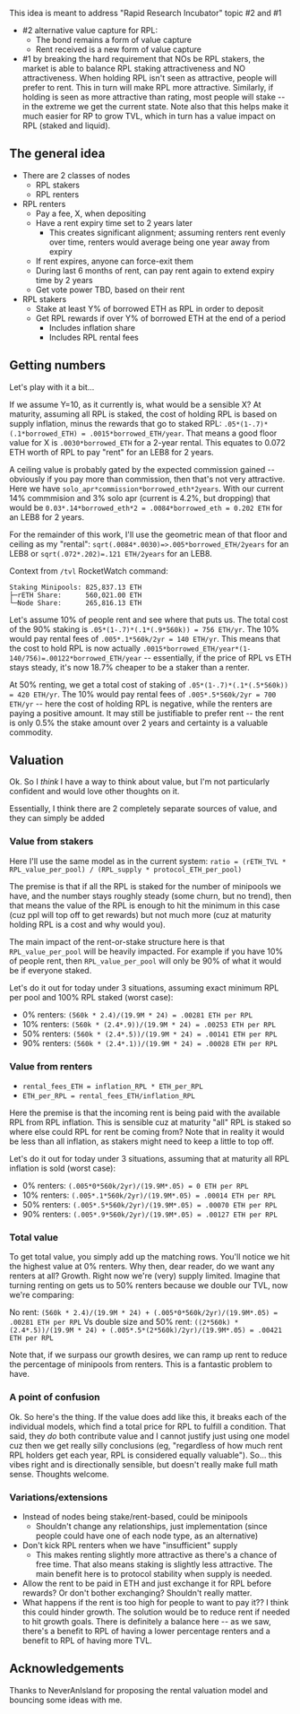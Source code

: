 This idea is meant to address "Rapid Research Incubator" topic #2 and #1
  - #2 alternative value capture for RPL:
    - The bond remains a form of value capture
    - Rent received is a new form of value capture
  - #1 by breaking the hard requirement that NOs be RPL stakers, the market is able to balance RPL staking attractiveness and NO attractiveness. When holding RPL isn't seen as attractive, people will prefer to rent. This in turn will make RPL more attractive. Similarly, if holding is seen as more attractive than rating, most people will stake -- in the extreme we get the current state. Note also that this helps make it much easier for RP to grow TVL, which in turn has a value impact on RPL (staked and liquid).

## The general idea 
- There are 2 classes of nodes
  - RPL stakers
  - RPL renters
- RPL renters
  - Pay a fee, X, when depositing
  - Have a rent expiry time set to 2 years later
    - This creates significant alignment; assuming renters rent evenly over time, renters would average being one year away from expiry 
  - If rent expires, anyone can force-exit them
  - During last 6 months of rent, can pay rent again to extend expiry time by 2 years
  - Get vote power TBD, based on their rent
- RPL stakers
  - Stake at least Y% of borrowed ETH as RPL in order to deposit
  - Get RPL rewards if over Y% of borrowed ETH at the end of a period
    - Includes inflation share
    - Includes RPL rental fees

## Getting numbers
Let's play with it a bit...

If we assume Y=10, as it currently is, what would be a sensible X?
At maturity, assuming all RPL is staked, the cost of holding RPL is based on supply inflation, minus the rewards that go to staked RPL: `.05*(1-.7)*(.1*borrowed_ETH) = .0015*borrowed_ETH/year`.
That means a good floor value for X is `.0030*borrowed_ETH` for a 2-year rental.
This equates to 0.072 ETH worth of RPL to pay "rent" for an LEB8 for 2 years.

A ceiling value is probably gated by the expected commission gained -- obviously if you pay more than commission, then that's not very attractive. Here we have `solo_apr*commission*borrowed_eth*2years`. With our current 14% commmision and 3% solo apr (current is 4.2%, but dropping) that would be `0.03*.14*borrowed_eth*2 = .0084*borrowed_eth = 0.202 ETH` for an LEB8 for 2 years.

For the remainder of this work, I'll use the geometric mean of that floor and ceiling as my "rental": 
`sqrt(.0084*.0030)=>.005*borrowed_ETH/2years` for an LEB8 or `sqrt(.072*.202)=.121 ETH/2years` for an LEB8.

Context from `/tvl` RocketWatch command:
```
Staking Minipools: 825,837.13 ETH
├─rETH Share:      560,021.00 ETH
└─Node Share:      265,816.13 ETH
```
Let's assume 10% of people rent and see where that puts us. The total cost of the 90% staking is `.05*(1-.7)*(.1*(.9*560k)) = 756 ETH/yr`. The 10% would pay rental fees of `.005*.1*560k/2yr = 140 ETH/yr`. This means that the cost to hold RPL is now actually `.0015*borrowed_ETH/year*(1-140/756)=.00122*borrowed_ETH/year` -- essentially, if the price of RPL vs ETH stays steady, it's now 18.7% cheaper to be a staker than a renter. 

At 50% renting, we get a total cost of staking of `.05*(1-.7)*(.1*(.5*560k)) = 420 ETH/yr`. The 10% would pay rental fees of `.005*.5*560k/2yr = 700 ETH/yr` -- here the cost of holding RPL is negative, while the renters are paying a positive amount. It may still be justifiable to prefer rent -- the rent is only 0.5% the stake amount over 2 years and certainty is a valuable commodity.

## Valuation
Ok. So I _think_ I have a way to think about value, but I'm not particularly confident and would love other thoughts on it.

Essentially, I think there are 2 completely separate sources of value, and they can simply be added

### Value from stakers
Here I'll use the same model as in the current system:
`ratio = (rETH_TVL * RPL_value_per_pool) / (RPL_supply * protocol_ETH_per_pool)`

The premise is that if all the RPL is staked for the number of minipools we have, and the number stays roughly steady (some churn, but no trend), then that means the value of the RPL is enough to hit the minimum in this case (cuz ppl will top off to get rewards) but not much more (cuz at maturity holding RPL is a cost and why would you).

The main impact of the rent-or-stake structure here is that `RPL_value_per_pool` will be heavily impacted. For example if you have 10% of people rent, then `RPL_value_per_pool` will only be 90% of what it would be if everyone staked.

Let's do it out for today under 3 situations, assuming exact minimum RPL per pool and 100% RPL staked (worst case):
- 0% renters: `(560k * 2.4)/(19.9M * 24) = .00281 ETH per RPL`
- 10% renters: `(560k * (2.4*.9))/(19.9M * 24) = .00253 ETH per RPL`
- 50% renters: `(560k * (2.4*.5))/(19.9M * 24) = .00141 ETH per RPL`
- 90% renters: `(560k * (2.4*.1))/(19.9M * 24) = .00028 ETH per RPL`

### Value from renters
- `rental_fees_ETH = inflation_RPL * ETH_per_RPL`
- `ETH_per_RPL = rental_fees_ETH/inflation_RPL`

Here the premise is that the incoming rent is being paid with the available RPL from RPL inflation. This is sensible cuz at maturity "all" RPL is staked so where else could RPL for rent be coming from? Note that in reality it would be less than all inflation, as stakers might need to keep a little to top off.

Let's do it out for today under 3 situations, assuming that at maturity all RPL inflation is sold (worst case):
- 0% renters: `(.005*0*560k/2yr)/(19.9M*.05) = 0 ETH per RPL`
- 10% renters: `(.005*.1*560k/2yr)/(19.9M*.05) = .00014 ETH per RPL`
- 50% renters: `(.005*.5*560k/2yr)/(19.9M*.05) = .00070 ETH per RPL`
- 90% renters: `(.005*.9*560k/2yr)/(19.9M*.05) = .00127 ETH per RPL`

### Total value
To get total value, you simply add up the matching rows. You'll notice we hit the highest value at 0% renters. Why then, dear reader, do we want any renters at all? Growth. Right now we're (very) supply limited. Imagine that turning renting on gets us to 50% renters because we double our TVL, now we're comparing:

No rent: `(560k * 2.4)/(19.9M * 24) + (.005*0*560k/2yr)/(19.9M*.05) = .00281 ETH per RPL`
Vs double size and 50% rent: `((2*560k) * (2.4*.5))/(19.9M * 24) + (.005*.5*(2*560k)/2yr)/(19.9M*.05) = .00421 ETH per RPL`

Note that, if we surpass our growth desires, we can ramp up rent to reduce the percentage of minipools from renters. This is a fantastic problem to have.

### A point of confusion
Ok. So here's the thing. If the value does add like this, it breaks each of the individual models, which find a total price for RPL to fulfill a condition. That said, they _do_ both contribute value and I cannot justify just using one model cuz then we get really silly conclusions (eg, "regardless of how much rent RPL holders get each year, RPL is considered equally valuable"). So... this vibes right and is directionally sensible, but doesn't really make full math sense. Thoughts welcome.

### Variations/extensions
- Instead of nodes being stake/rent-based, could be minipools
  - Shouldn't change any relationships, just implementation (since people could have one of each node type, as an alternative)
- Don't kick RPL renters when we have "insufficient" supply
  - This makes renting slightly more attractive as there's a chance of free time. That also means staking is slightly less attractive. The main benefit here is to protocol stability when supply is needed. 
- Allow the rent to be paid in ETH and just exchange it for RPL before rewards? Or don't bother exchanging? Shouldn't really matter.
- What happens if the rent is too high for people to want to pay it?? I think this could hinder growth. The solution would be to reduce rent if needed to hit growth goals. There is definitely a balance here -- as we saw, there's a benefit to RPL of having a lower percentage renters and a benefit to RPL of having more TVL. 

## Acknowledgements
Thanks to NeverAnIsland for proposing the rental valuation model and bouncing some ideas with me. 